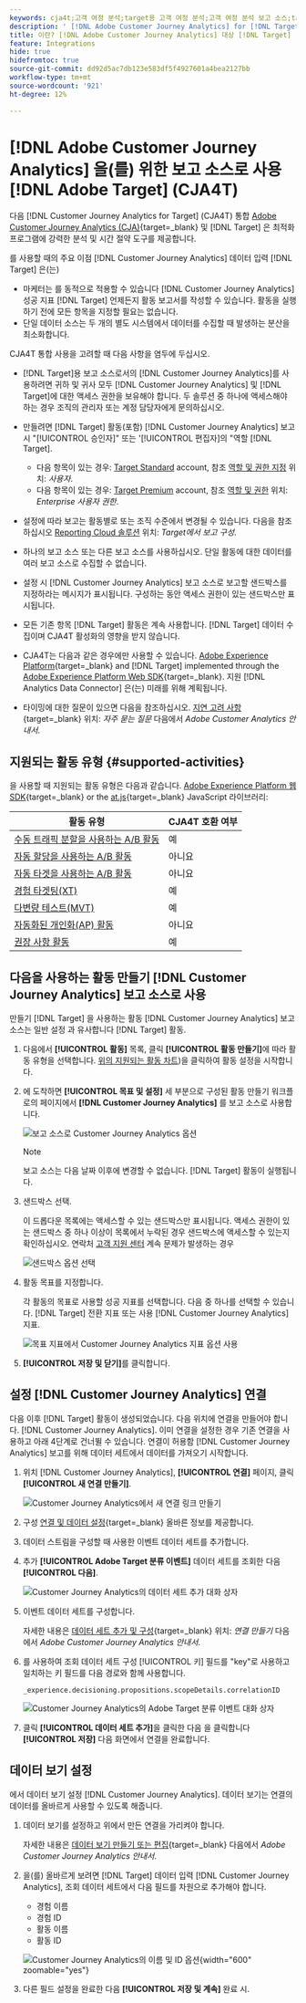 ```yaml
---
keywords: cja4t;고객 여정 분석;target용 고객 여정 분석;고객 여정 분석 보고 소스;target용 보고 소스로서의 고객 여정 분석
description: ' [!DNL Adobe Customer Journey Analytics] for [!DNL Target] (A4T)을 사용하여 [!DNL Customer Journey Analytics] 전환 지표 및 대상자 세그먼트를 기반으로 하는 활동을 생성하고 [!DNL Customer Journey Analytics] 보고서를 사용하여 결과를 검사할 수 있습니다.'
title: 이란? [!DNL Adobe Customer Journey Analytics] 대상 [!DNL Target] (CJA4T)?
feature: Integrations
hide: true
hidefromtoc: true
source-git-commit: dd92d5ac7db123e583df5f4927601a4bea2127bb
workflow-type: tm+mt
source-wordcount: '921'
ht-degree: 12%

---
```


# [!DNL Adobe Customer Journey Analytics] 을(를) 위한 보고 소스로 사용 [!DNL Adobe Target] (CJA4T)

다음 [!DNL Customer Journey Analytics for Target] (CJA4T) 통합 [Adobe Customer Journey Analytics (CJA)](https://experienceleague.adobe.com/docs/customer-journey-analytics.html){target=_blank} 및 [!DNL Target] 은 최적화 프로그램에 강력한 분석 및 시간 절약 도구를 제공합니다.

를 사용할 때의 주요 이점 [!DNL Customer Journey Analytics] 데이터 입력 [!DNL Target] 은(는)

* 마케터는 를 동적으로 적용할 수 있습니다 [!DNL Customer Journey Analytics] 성공 지표 [!DNL Target] 언제든지 활동 보고서를 작성할 수 있습니다. 활동을 실행하기 전에 모든 항목을 지정할 필요는 없습니다.
* 단일 데이터 소스는 두 개의 별도 시스템에서 데이터를 수집할 때 발생하는 분산을 최소화합니다.

CJA4T 통합 사용을 고려할 때 다음 사항을 염두에 두십시오.

* [!DNL Target]용 보고 소스로서의 [!DNL Customer Journey Analytics]를 사용하려면 귀하 및 귀사 모두 [!DNL Customer Journey Analytics] 및 [!DNL Target]에 대한 액세스 권한을 보유해야 합니다. 두 솔루션 중 하나에 액세스해야 하는 경우 조직의 관리자 또는 계정 담당자에게 문의하십시오.
* 만들려면 [!DNL Target] 활동(포함) [!DNL Customer Journey Analytics] 보고 시 &quot;[!UICONTROL 승인자]&quot; 또는 &#39;[!UICONTROL 편집자]의 &quot;역할 [!DNL Target].
   * 다음 항목이 있는 경우: [Target Standard](/help/main/c-intro/intro.md#section_ACD5EFF17AAB4E979CBEFA0145CCD905) account, 참조 [역할 및 권한 지정](/help/main/administrating-target/c-user-management/c-user-management/user-management.md#roles-permissions) 위치: *사용자*.
   * 다음 항목이 있는 경우: [Target Premium](/help/main/c-intro/intro.md#premium) account, 참조 [역할 및 권한](/help/main/administrating-target/c-user-management/property-channel/property-channel.md#roles-permissions) 위치: *Enterprise 사용자 권한*.

* 설정에 따라 보고는 활동별로 또는 조직 수준에서 변경될 수 있습니다. 다음을 참조하십시오 [Reporting Cloud 솔루션](/help/main/administrating-target/reporting.md#solution) 위치: *Target에서 보고 구성*.
* 하나의 보고 소스 또는 다른 보고 소스를 사용하십시오. 단일 활동에 대한 데이터를 여러 보고 소스로 수집할 수 없습니다.
* 설정 시 [!DNL Customer Journey Analytics] 보고 소스로 보고할 샌드박스를 지정하라는 메시지가 표시됩니다. 구성하는 동안 액세스 권한이 있는 샌드박스만 표시됩니다.
* 모든 기존 항목 [!DNL Target] 활동은 계속 사용합니다. [!DNL Target] 데이터 수집이며 CJA4T 활성화의 영향을 받지 않습니다.
* CJA4T는 다음과 같은 경우에만 사용할 수 있습니다. [Adobe Experience Platform](https://experienceleague.adobe.com/docs/experience-platform.html){target=_blank} and [!DNL Target] implemented through the [Adobe Experience Platform Web SDK](https://experienceleague.adobe.com/docs/target-dev/developer/client-side/aep-web-sdk.html){target=_blank}. 지원 [!DNL Analytics Data Connector] 은(는) 미래를 위해 계획됩니다.
* 타이밍에 대한 질문이 있으면 다음을 참조하십시오. [지연 고려 사항](https://experienceleague.adobe.com/docs/analytics-platform/using/cja-overview/cja-faq.html#latency){target=_blank} 위치: *자주 묻는 질문* 다음에서 *Adobe Customer Analytics 안내서*.

## 지원되는 활동 유형 {#supported-activities}

을 사용할 때 지원되는 활동 유형은 다음과 같습니다. [Adobe Experience Platform 웹 SDK](https://experienceleague.adobe.com/docs/target-dev/developer/client-side/aep-web-sdk.html){target=_blank} or the [at.js](https://experienceleague.adobe.com/docs/target-dev/developer/client-side/at-js-implementation/overview.html){target=_blank} JavaScript 라이브러리:

| 활동 유형 | CJA4T 호환 여부 |
|--- |--- |
| [수동 트래픽 분할을 사용하는 A/B 활동](/help/main/c-activities/t-test-ab/test-ab.md) | 예 |
| [자동 할당을 사용하는 A/B 활동](/help/main/c-activities/automated-traffic-allocation/automated-traffic-allocation.md) | 아니요 |
| [자동 타겟을 사용하는 A/B 활동](/help/main/c-activities/auto-target/auto-target-to-optimize.md) | 아니요 |
| [경험 타겟팅(XT)](/help/main/c-activities/t-experience-target/experience-target.md) | 예 |
| [다변량 테스트(MVT)](/help/main/c-activities/c-multivariate-testing/multivariate-testing.md) | 예 |
| [자동화된 개인화(AP) 활동](/help/main/c-activities/t-automated-personalization/automated-personalization.md) | 아니요 |
| [권장 사항 활동](/help/main/c-recommendations/recommendations.md) | 예 |

## 다음을 사용하는 활동 만들기 [!DNL Customer Journey Analytics] 보고 소스로 사용

만들기 [!DNL Target] 을 사용하는 활동 [!DNL Customer Journey Analytics] 보고 소스는 일반 설정 과 유사합니다 [!DNL Target] 활동.

1. 다음에서 **[!UICONTROL 활동]** 목록, 클릭 **[!UICONTROL 활동 만들기]**&#x200B;에 따라 활동 유형을 선택합니다. [위의 지원되는 활동 차트](#supported-activities))을 클릭하여 활동 설정을 시작합니다.
1. 에 도착하면 **[!UICONTROL 목표 및 설정]** 세 부분으로 구성된 활동 만들기 워크플로의 페이지에서 **[!DNL Customer Journey Analytics]** 를 보고 소스로 사용합니다.

   ![보고 소스로 Customer Journey Analytics 옵션](/help/main/c-integrating-target-with-mac/cja4t/assets/cja-as-reporting-source.png)

   >[!NOTE]
   >
   >보고 소스는 다음 날짜 이후에 변경할 수 없습니다. [!DNL Target] 활동이 실행됩니다.

1. 샌드박스 선택.

   이 드롭다운 목록에는 액세스할 수 있는 샌드박스만 표시됩니다. 액세스 권한이 있는 샌드박스 중 하나 이상이 목록에서 누락된 경우 샌드박스에 액세스할 수 있는지 확인하십시오. 연락처 [고객 지원 센터](/help/main/cmp-resources-and-contact-information.md#reference_ACA3391A00EF467B87930A450050077C) 계속 문제가 발생하는 경우

   ![샌드박스 옵션 선택](/help/main/c-integrating-target-with-mac/cja4t/assets/sandbox.png)

1. 활동 목표를 지정합니다.

   각 활동의 목표로 사용할 성공 지표를 선택합니다. 다음 중 하나를 선택할 수 있습니다. [!DNL Target] 전환 지표 또는 사용 [!DNL Customer Journey Analytics] 지표.

   ![목표 지표에서 Customer Journey Analytics 지표 옵션 사용](/help/main/c-integrating-target-with-mac/cja4t/assets/goal-metric.png)

1. **[!UICONTROL 저장 및 닫기]**&#x200B;를 클릭합니다.

## 설정 [!DNL Customer Journey Analytics] 연결

다음 이후 [!DNL Target] 활동이 생성되었습니다. 다음 위치에 연결을 만들어야 합니다. [!DNL Customer Journey Analytics]. 이미 연결을 설정한 경우 기존 연결을 사용하고 아래 4단계로 건너뛸 수 있습니다. 연결이 허용함 [!DNL Customer Journey Analytics] 보고를 위해 데이터 세트에서 데이터를 가져오기 시작합니다.

1. 위치 [!DNL Customer Journey Analytics], **[!UICONTROL 연결]** 페이지, 클릭 **[!UICONTROL 새 연결 만들기]**.

   ![Customer Journey Analytics에서 새 연결 링크 만들기](/help/main/c-integrating-target-with-mac/cja4t/assets/create-connection.png)

1. 구성 [연결 및 데이터 설정](https://experienceleague.adobe.com/docs/analytics-platform/using/cja-connections/overview.html){target=_blank} 올바른 정보를 제공합니다.
1. 데이터 스트림을 구성할 때 사용한 이벤트 데이터 세트를 추가합니다.
1. 추가 **[!UICONTROL Adobe Target 분류 이벤트]** 데이터 세트를 조회한 다음 **[!UICONTROL 다음]**.

   ![Customer Journey Analytics의 데이터 세트 추가 대화 상자](/help/main/c-integrating-target-with-mac/cja4t/assets/add-datasets.png)

1. 이벤트 데이터 세트를 구성합니다.

   자세한 내용은 [데이터 세트 추가 및 구성](https://experienceleague.adobe.com/docs/analytics-platform/using/cja-connections/create-connection.html?lang=en#add-dataset){target=_blank} 위치: *연결 만들기* 다음에서 *Adobe Customer Journey Analytics 안내서*.

1. 를 사용하여 조회 데이터 세트 구성 [!UICONTROL 키] 필드를 &quot;key&quot;로 사용하고 일치하는 키 필드를 다음 경로와 함께 사용합니다.

   ```
   _experience.decisioning.propositions.scopeDetails.correlationID
   ```

   ![Customer Journey Analytics의 Adobe Target 분류 이벤트 대화 상자](/help/main/c-integrating-target-with-mac/cja4t/assets/classifications-events.png)

1. 클릭 **[!UICONTROL 데이터 세트 추가]**&#x200B;을 클릭한 다음 을 클릭합니다 **[!UICONTROL 저장]** 다음 화면에서 연결을 완료합니다.

## 데이터 보기 설정

에서 데이터 보기 설정 [!DNL Customer Journey Analytics]. 데이터 보기는 연결의 데이터를 올바르게 사용할 수 있도록 해줍니다.

1. 데이터 보기를 설정하고 위에서 만든 연결을 가리켜야 합니다.

   자세한 내용은 [데이터 보기 만들기 또는 편집](https://experienceleague.adobe.com/docs/analytics-platform/using/cja-dataviews/create-dataview.html){target=_blank} 다음에서 *Adobe Customer Journey Analytics 안내서*.

1. 을(를) 올바르게 보려면 [!DNL Target] 데이터 입력 [!DNL Customer Journey Analytics], 조회 데이터 세트에서 다음 필드를 차원으로 추가해야 합니다.

   * 경험 이름
   * 경험 ID
   * 활동 이름
   * 활동 ID

   ![Customer Journey Analytics의 이름 및 ID 옵션](/help/main/c-integrating-target-with-mac/cja4t/assets/names-and-ids.png){width="600" zoomable="yes"}

1. 다른 필드 설정을 완료한 다음 **[!UICONTROL 저장 및 계속]** 완료 시.
